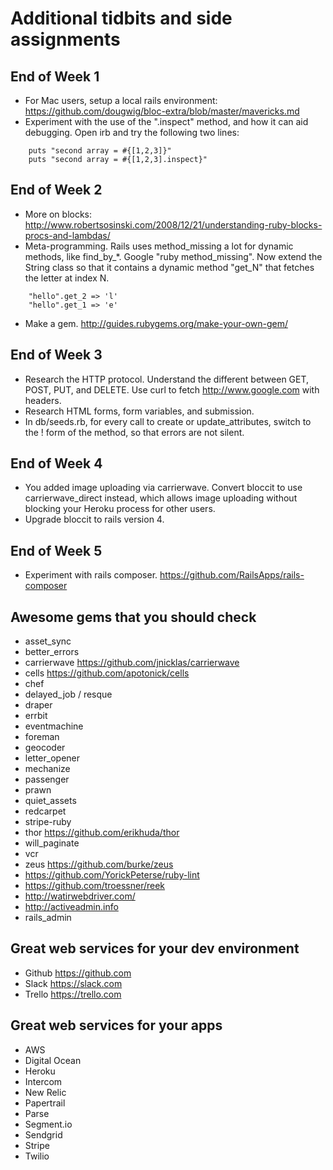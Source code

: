 Additional tidbits and side assignments
=======================================

End of Week 1
-------------

- For Mac users, setup a local rails environment: https://github.com/dougwig/bloc-extra/blob/master/mavericks.md
- Experiment with the use of the ".inspect" method, and how it can aid debugging. Open irb and try the following two lines:

```
    puts "second array = #{[1,2,3]}" 
    puts "second array = #{[1,2,3].inspect}" 
```
    
End of Week 2
-------------

- More on blocks: http://www.robertsosinski.com/2008/12/21/understanding-ruby-blocks-procs-and-lambdas/
- Meta-programming. Rails uses method_missing a lot for dynamic methods, like find_by_*.
Google "ruby method_missing". Now extend the String class so that it contains a dynamic method "get_N" that fetches the letter at index N.

```
    "hello".get_2 => 'l' 
    "hello".get_1 => 'e' 
```
    
- Make a gem. http://guides.rubygems.org/make-your-own-gem/

End of Week 3
-------------

- Research the HTTP protocol. Understand the different between GET, POST, PUT, and DELETE. Use curl to fetch http://www.google.com with headers.
- Research HTML forms, form variables, and submission.
- In db/seeds.rb, for every call to create or update_attributes, switch to the ! form of the method, so that errors are not silent.

End of Week 4
-------------

- You added image uploading via carrierwave. Convert bloccit to use carrierwave_direct instead, which allows image uploading without blocking your Heroku process for other users.
- Upgrade bloccit to rails version 4.

End of Week 5
-------------

- Experiment with rails composer. https://github.com/RailsApps/rails-composer

Awesome gems that you should check
----------------------------------

- asset_sync
- better_errors
- carrierwave https://github.com/jnicklas/carrierwave
- cells https://github.com/apotonick/cells
- chef
- delayed_job / resque
- draper
- errbit
- eventmachine
- foreman
- geocoder
- letter_opener
- mechanize
- passenger
- prawn
- quiet_assets
- redcarpet
- stripe-ruby
- thor https://github.com/erikhuda/thor
- will_paginate
- vcr
- zeus https://github.com/burke/zeus
- https://github.com/YorickPeterse/ruby-lint
- https://github.com/troessner/reek
- http://watirwebdriver.com/
- http://activeadmin.info
- rails_admin

Great web services for your dev environment
-------------------------------------------

- Github https://github.com
- Slack https://slack.com
- Trello https://trello.com

Great web services for your apps
--------------------------------

- AWS
- Digital Ocean
- Heroku
- Intercom
- New Relic
- Papertrail
- Parse
- Segment.io
- Sendgrid
- Stripe
- Twilio

